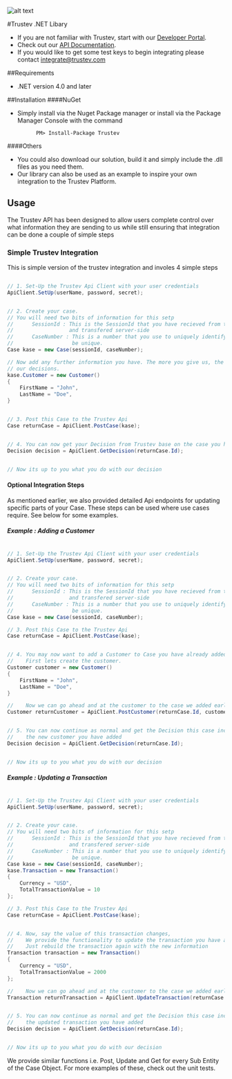 ![alt text](https://app.trustev.com/assets/img/apple-icon-144.png)


#Trustev .NET Libary
- If you are not familiar with Trustev, start with our [Developer Portal](http://www.trustev.com/developers).
- Check out our [API Documentation](http://www.trustev.com/developers#apioverview).
- If you would like to get some test keys to begin integrating please contact integrate@trustev.com

##Requirements
- .NET version 4.0 and later

##Installation
####NuGet
- Simply install via the Nuget Package manager or install via the Package Manager Console with the command 

			PM> Install-Package Trustev

####Others
- You could also download our solution, build it and simply include the .dll files as you need them.
- Our library can also be used as an example to inspire your own integration to the Trustev Platform.

## Usage
   The Trustev API has been designed to allow users complete control over what information they are sending to us while still ensuring that integration can be done a couple of simple steps

### Simple Trustev Integration
This is simple version of the trustev integration and involes 4 simple steps
```c#

// 1. Set-Up the Trustev Api Client with your user credentials
ApiClient.SetUp(userName, password, secret);


// 2. Create your case.
// You will need two bits of information for this setp
// 		SessionId : This is the SessionId that you have recieved from the trustev JavaScript 
//					and transfered server-side
// 		CaseNumber : This is a number that you use to uniquely identify this case. It must
//					 be unique.
Case kase = new Case(sessionId, caseNumber);

// Now add any further information you have. The more you give us, the more accurate 
// our decisions.
kase.Customer = new Customer()
{
	FirstName = "John",
    LastName = "Doe",
}


// 3. Post this Case to the Trustev Api
Case returnCase = ApiClient.PostCase(kase);


// 4. You can now get your Decision from Trustev base on the case you have given us!
Decision decision = ApiClient.GetDecision(returnCase.Id);


// Now its up to you what you do with our decision

```

#### Optional Integration Steps
As mentioned earlier, we also provided detailed Api endpoints for updating specific parts of your Case. These steps can be used where use cases require. See below for some examples.

##### Example : Adding a Customer

```c#

// 1. Set-Up the Trustev Api Client with your user credentials
ApiClient.SetUp(userName, password, secret);


// 2. Create your case.
// You will need two bits of information for this setp
// 		SessionId : This is the SessionId that you have recieved from the trustev JavaScript 
//					and transfered server-side
// 		CaseNumber : This is a number that you use to uniquely identify this case. It must
//					 be unique.
Case kase = new Case(sessionId, caseNumber);

// 3. Post this Case to the Trustev Api
Case returnCase = ApiClient.PostCase(kase);


// 4. You may now want to add a Customer to Case you have already added.
//    First lets create the customer.
Customer customer = new Customer()
{
	FirstName = "John",
    LastName = "Doe",
}

//    Now we can go ahead and at the customer to the case we added earlier.
Customer returnCustomer = ApiClient.PostCustomer(returnCase.Id, customer);


// 5. You can now continue as normal and get the Decision this case including
//    the new customer you have added
Decision decision = ApiClient.GetDecision(returnCase.Id);


// Now its up to you what you do with our decision

```

##### Example : Updating a Transaction

```c#

// 1. Set-Up the Trustev Api Client with your user credentials
ApiClient.SetUp(userName, password, secret);


// 2. Create your case.
// You will need two bits of information for this setp
// 		SessionId : This is the SessionId that you have recieved from the trustev JavaScript 
//					and transfered server-side
// 		CaseNumber : This is a number that you use to uniquely identify this case. It must
//					 be unique.
Case kase = new Case(sessionId, caseNumber);
kase.Transaction = new Transaction()
{
    Currency = "USD",
    TotalTransactionValue = 10
};

// 3. Post this Case to the Trustev Api
Case returnCase = ApiClient.PostCase(kase);


// 4. Now, say the value of this transaction changes,
//	  We provide the functionality to update the transaction you have already added
//	  Just rebuild the transaction again with the new information
Transaction transaction = new Transaction()
{
    Currency = "USD",
    TotalTransactionValue = 2000
};

//    Now we can go ahead and at the customer to the case we added earlier.
Transaction returnTransaction = ApiClient.UpdateTransaction(returnCase.Id, transaction);


// 5. You can now continue as normal and get the Decision this case including
//    the updated transaction you have added
Decision decision = ApiClient.GetDecision(returnCase.Id);


// Now its up to you what you do with our decision

```

We provide similar functions i.e. Post, Update and Get for every Sub Entity of the Case Object.
For more examples of these, check out the unit tests.